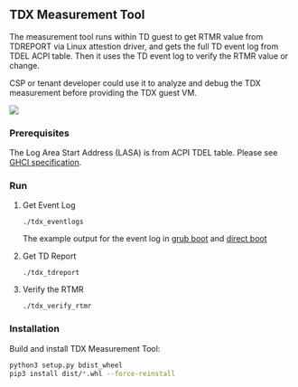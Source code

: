 ## TDX Measurement Tool

The measurement tool runs within TD guest to get RTMR value from TDREPORT via
Linux attestion driver, and gets the full TD event log from TDEL ACPI table.
Then it uses the TD event log to verify the RTMR value or change.

CSP or tenant developer could use it to analyze and debug the TDX measurement
before providing the TDX guest VM.

![](/doc/tdx_measurement.png)

### Prerequisites

The Log Area Start Address (LASA) is from ACPI TDEL table. Please see [GHCI specification](https://software.intel.com/content/dam/develop/external/us/en/documents/intel-tdx-guest-hypervisor-communication-interface.pdf).


### Run

1. Get Event Log

    ```
    ./tdx_eventlogs
    ```

    The example output for the event log in [grub boot](https://github.com/intel/tdx-tools/blob/main/doc/doc/measure_log_grub_boot.txt)
    and [direct boot](https://github.com/intel/tdx-tools/blob/main/doc/doc/measure_log_direct_boot.txt)

2. Get TD Report

    ```
    ./tdx_tdreport
    ```

3. Verify the RTMR

    ```
    ./tdx_verify_rtmr
    ```

### Installation

Build and install TDX Measurement Tool:

```sh
python3 setup.py bdist_wheel
pip3 install dist/*.whl --force-reinstall
```
